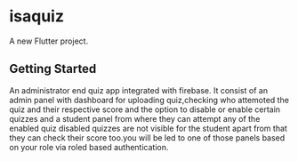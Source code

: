 # isaquiz

A new Flutter project.

## Getting Started

An administrator end quiz app integrated with firebase. It consist of an admin panel with dashboard for uploading quiz,checking who attemoted 
the quiz and their respective score and the option to disable or enable certain quizzes and a student panel from where they can attempt any of
 the enabled quiz disabled quizzes are not visible for the student apart from that they can check their score too.you will be led to one of those 
panels based  on your role via roled based authentication.
